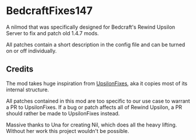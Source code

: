 # BedcraftFixes147

A nilmod that was specifically designed for Bedcraft's Rewind Upsilon Server to fix and patch old 1.4.7 mods.

All patches contain a short description in the config file and can be turned on or off individually.

## Credits

The mod takes huge inspiration from [UpsilonFixes](https://git.sleeping.town/Rewind/UpsilonFixes), aka it copies most
of its internal structure.

All patches contained in this mod are too specific to our use case to warrant a PR to UpsilonFixes.
If a bug or patch affects all of Rewind Upsilon, a PR should rather be made to UpsilonFixes instead.

Massive thanks to Una for creating Nil, which does all the heavy lifting.
Without her work this project wouldn't be possible.